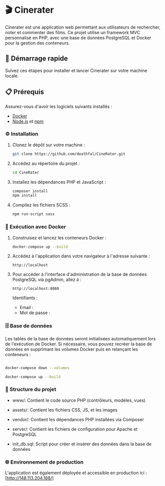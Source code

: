 # 🎬 Cinerater
Cinerater est une application web permettant aux utilisateurs de rechercher, noter et commenter des films. Ce projet utilise un framework MVC personnalisé en PHP, avec une base de données PostgreSQL et Docker pour la gestion des conteneurs.

## 🚀 Démarrage rapide
Suivez ces étapes pour installer et lancer Cinerater sur votre machine locale.

## 📋 Prérequis
Assurez-vous d'avoir les logiciels suivants installés :

- [Docker](https://www.docker.com/get-started)
- [Node.js](https://nodejs.org/) et [npm](https://www.npmjs.com/)

### ⚙️ Installation

1. Clonez le dépôt sur votre machine :

   ```bash
   git clone https://github.com/deathfal/CineRater.git

   ```
2. Accédez au répertoire du projet :

   ```bash
   cd CineRater

   ```
3. Installez les dépendances PHP et JavaScript :

   ```bash
   composer install
   npm install

   ```
4. Compilez les fichiers SCSS :

   ```bash
   npm run-script sass

   ```
### 🐳 Exécution avec Docker

1. Construisez et lancez les conteneurs Docker :

   ```bash
   docker-compose up --build

   ```
2. Accédez à l'application dans votre navigateur à l'adresse suivante :

   ```arduino
   http://localhost

   ```
3. Pour accéder à l'interface d'administration de la base de données PostgreSQL via pgAdmin, allez à :

   ```arduino
   http://localhost:8080

   ```

   Identifiants :

   - Email :
   - Mot de passe :

### 🗄️ Base de données

Les tables de la base de données seront initialisées automatiquement lors de l'exécution de Docker. Si nécessaire, vous pouvez recréer la base de données en supprimant les volumes Docker puis en relançant les conteneurs :

```bash

docker-compose down --volumes

docker-compose up --build

```

### 📂 Structure du projet

- www/: Contient le code source PHP (contrôleurs, modèles, vues)

- assets/: Contient les fichiers CSS, JS, et les images

- vendor/: Contient les dépendances PHP installées via Composer

- server/: Contient les fichiers de configuration pour Apache et PostgreSQL

- init_db.sql: Script pour créer et insérer des données dans la base de données

### 🌐 Environnement de production

L'application est également déployée et accessible en production ici : [http://148.113.204.188/]